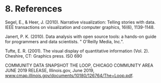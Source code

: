 # 8. References

Segel, E., & Heer, J. (2010). Narrative visualization: Telling stories with data. IEEE transactions on visualization and computer graphics, 16(6), 1139-1148.


Janert, P. K. (2010). Data analysis with open source tools: a hands-on guide for programmers and data scientists. " O'Reilly Media, Inc.".


Tufte, E. R. (2001). The visual display of quantitative information (Vol. 2). Cheshire, CT: Graphics press.
ISO 690	

COMMUNITY DATA SNAPSHOT THE LOOP, CHICAGO COMMUNITY AREA JUNE 2019 RELEASE, Illinois.gov, June 2019, www.cmap.illinois.gov/documents/10180/126764/The+Loop.pdf.